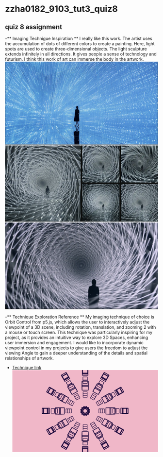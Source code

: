 # zzha0182_9103_tut3_quiz8
## quiz 8 assignment

-** Imaging Technigue Inspiration **
I really like this work. The artist uses the accumulation of dots of different colors to create a painting. Here, light spots are used to create three-dimensional objects. The light sculpture extends infinitely in all directions. It gives people a sense of technology and futurism. I think this work of art can immerse the body in the artwork.
![The Infinite Crystal Universe-teamLab, 2018, Interactive Light Sculpture](readmeImages/1.jpg)
![The Infinite Crystal Universe-teamLab, 2018, Interactive Light Sculpture](readmeImages/2.jpg)
![The Infinite Crystal Universe-teamLab, 2018, Interactive Light Sculpture](readmeImages/3.jpg)

-** Technique Exploration Reference **
My imaging technique of choice is Orbit Control from p5.js, which allows the user to interactively adjust the viewpoint of a 3D scene, including rotation, translation, and zooming 2 with a mouse or touch screen. This technique was particularly inspiring for my project, as it provides an intuitive way to explore 3D Spaces, enhancing user immersion and engagement.
I would like to incorporate dynamic viewpoint control in my projects to give users the freedom to adjust the viewing Angle to gain a deeper understanding of the details and spatial relationships of artwork.
- [Technique link](https://p5js.org/examples/3d-orbit-control/)
![screenshot for technique ](readmeImages/technique.jpg)
